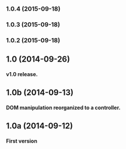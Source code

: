 ### 1.0.4 (2015-09-18)


### 1.0.3 (2015-09-18)


### 1.0.2 (2015-09-18)


## 1.0 (2014-09-26)
#### v1.0 release.

## 1.0b (2014-09-13)
#### DOM manipulation reorganized to a controller.

## 1.0a (2014-09-12)
#### First version
